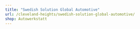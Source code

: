 ```yaml
---
title: "Swedish Solution Global Automotive"
url: /cleveland-heights/swedish-solution-global-automotive/
shop: Autowerkstatt
---
```

